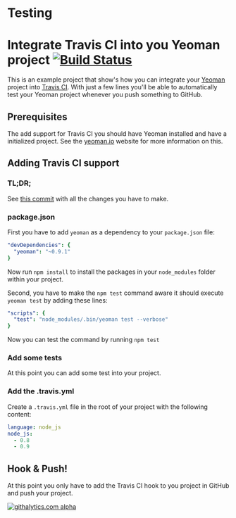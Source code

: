 # Testing
# Integrate Travis CI into you Yeoman project [![Build Status](https://secure.travis-ci.org/manuelvanrijn/yeoman-travis-ci.png)](http://travis-ci.org/manuelvanrijn/yeoman-travis-ci)

This is an example project that show's how you can integrate your [Yeoman](http://yeoman.io/) project into [Travis CI](http://travis-ci.org). With just a few lines you'll be able to automatically test your Yeoman project whenever you push something to GitHub.

## Prerequisites

The add support for Travis CI you should have Yeoman installed and have a initialized project. See the [yeoman.io](http://yeoman.io/) website for more information on this.

## Adding Travis CI support

### TL;DR;

See [this commit](https://github.com/manuelvanrijn/yeoman-travis-ci/commit/32203d84ca2dbba2faa671e55afede8a1e6666df) with all the changes you have to make.

### package.json

First you have to add `yeoman` as a dependency to your `package.json` file:

```yml
"devDependencies": {
  "yeoman": "~0.9.1"
}
```

Now run `npm install` to install the packages in your `node_modules` folder within your project.

Second, you have to make the `npm test` command aware it should execute `yeoman test` by adding these lines:

```yml
"scripts": {
  "test": "node_modules/.bin/yeoman test --verbose"
}
```

Now you can test the command by running `npm test`

### Add some tests

At this point you can add some test into your project.

### Add the .travis.yml

Create a `.travis.yml` file in the root of your project with the following content:

```yml
language: node_js
node_js:
  - 0.8
  - 0.9
```

## Hook & Push!

At this point you only have to add the Travis CI hook to you project in GitHub and push your project.

[![githalytics.com alpha](https://cruel-carlota.pagodabox.com/7cca718214448b438fe9d223263a56e2 "githalytics.com")](http://githalytics.com/manuelvanrijn/yeoman-travis-ci)
